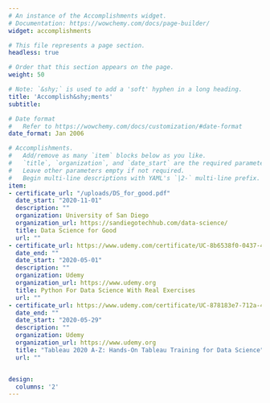 ```yaml
---
# An instance of the Accomplishments widget.
# Documentation: https://wowchemy.com/docs/page-builder/
widget: accomplishments

# This file represents a page section.
headless: true

# Order that this section appears on the page.
weight: 50

# Note: `&shy;` is used to add a 'soft' hyphen in a long heading.
title: 'Accomplish&shy;ments'
subtitle:

# Date format
#   Refer to https://wowchemy.com/docs/customization/#date-format
date_format: Jan 2006

# Accomplishments.
#   Add/remove as many `item` blocks below as you like.
#   `title`, `organization`, and `date_start` are the required parameters.
#   Leave other parameters empty if not required.
#   Begin multi-line descriptions with YAML's `|2-` multi-line prefix.
item:
- certificate_url: "/uploads/DS_for_good.pdf"
  date_start: "2020-11-01"
  description: ""
  organization: University of San Diego
  organization_url: https://sandiegotechhub.com/data-science/
  title: Data Science for Good
  url: ""
- certificate_url: https://www.udemy.com/certificate/UC-8b6538f0-0437-4b18-8c7c-17b2449c12bc/
  date_end: ""
  date_start: "2020-05-01"
  description: ""
  organization: Udemy
  organization_url: https://www.udemy.org
  title: Python For Data Science With Real Exercises
  url: ""
- certificate_url: https://www.udemy.com/certificate/UC-878183e7-712a-46fc-91df-964780d9a2e8/
  date_end: ""
  date_start: "2020-05-29"
  description: ""
  organization: Udemy
  organization_url: https://www.udemy.org
  title: "Tableau 2020 A-Z: Hands-On Tableau Training for Data Science"
  url: ""


design:
  columns: '2' 
---
```

